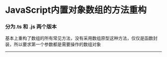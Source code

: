 # JavaScript内置对象数组的方法重构
### 分为.ts 和 .js 两个版本

基本上重构了数组的所有常见方法，没有采用数组原型这种方法，仅仅是函数封装，所以要求第一个参数都是需要操作的数组对象
******



